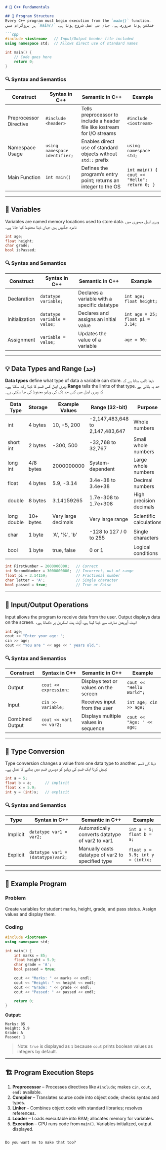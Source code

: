 ````markdown
# 🌟 C++ Fundamentals 

## 📌 Program Structure  
Every C++ program must begin execution from the `main()` function.  
ہر پروگرام میں `main()` فنکشن ہونا ضروری ہے، جہاں سے عمل شروع ہوتا ہے۔

```cpp
#include <iostream>   // Input/Output header file included
using namespace std;  // Allows direct use of standard names

int main() {
    // Code goes here
    return 0;
}
````

### 🔍 Syntax and Semantics

| Construct                | Syntax in C++                 | Semantic in C++                                                           | Example                                     |
| ------------------------ | ----------------------------- | ------------------------------------------------------------------------- | ------------------------------------------- |
| Preprocessor Directive | `#include <header>`           | Tells preprocessor to include a header file like iostream for I/O streams | `#include <iostream>`                       |
| Namespace Usage          | `using namespace identifier;` | Enables direct use of standard objects without `std::` prefix             | `using namespace std;`                      |
| Main Function            | `int main()`                  | Defines the program’s entry point; returns an integer to the OS           | `int main() { cout << "Hello"; return 0; }` |

---

## 🧠 Variables

Variables are named memory locations used to store data.
ویری ایبل میموری میں نامزد جگہیں ہیں جہاں ڈیٹا محفوظ کیا جاتا ہے۔

```cpp
int age;
float height;
char grade;
bool isPassed;
```

### 🔍 Syntax and Semantics

| Construct      | Syntax in C++                | Semantic in C++                              | Example                          |
| -------------- | ---------------------------- | -------------------------------------------- | -------------------------------- |
| Declaration    | `datatype variable;`         | Declares a variable with a specific datatype | `int age; float height;`         |
| Initialization | `datatype variable = value;` | Declares and assigns an initial value        | `int age = 25; float pi = 3.14;` |
| Assignment     | `variable = value;`          | Updates the value of a variable              | `age = 30;`                      |

---

## 💡 Data Types and Range (حد)

**Data types** define what type of data a variable can store.
ڈیٹا ٹائپ بتاتا ہے کہ ویری ایبل کس قسم کا ڈیٹا رکھ سکتا ہے۔
**Range** tells the limits of that type. حد یہ بتاتی ہے کہ ویری ایبل میں کس حد تک کی ویلیو محفوظ کی جا سکتی ہے۔

| Data Type   | Storage   | Example Values      | Range (32-bit)                  | Purpose                 | Example Code                 |
| ----------- | --------- | ------------------- | ------------------------------- | ----------------------- | ---------------------------- |
| int         | 4 bytes   | 10, -5, 200         | -2,147,483,648 to 2,147,483,647 | Whole numbers           | `int a = 100;`               |
| short int   | 2 bytes   | -300, 500           | -32,768 to 32,767               | Small whole numbers     | `short int s = 32000;`       |
| long int    | 4/8 bytes | 2000000000          | System-dependent                | Large whole numbers     | `long int l = 5000000000;`   |
| float       | 4 bytes   | 5.9, -3.14          | 3.4e-38 to 3.4e+38              | Decimal numbers         | `float f = 3.14;`            |
| double      | 8 bytes   | 3.14159265          | 1.7e-308 to 1.7e+308            | High precision decimals | `double d = 3.14159265;`     |
| long double | 10+ bytes | Very large decimals | Very large range                | Scientific calculations | `long double ld = 1.23e100;` |
| char        | 1 byte    | 'A', '%', 'b'       | -128 to 127 / 0 to 255          | Single characters       | `char grade = 'A';`          |
| bool        | 1 byte    | true, false         | 0 or 1                          | Logical conditions      | `bool isPassed = true;`      |

```cpp
int FirstNumber = 2000000000;   // Correct
int SecondNumber = 3000000000;  // Incorrect, out of range
float pi = 3.14159;             // Fractional number
char letter = 'A';              // Single character
bool passed = true;             // True or False
```

---

## 🎯 Input/Output Operations

Input allows the program to receive data from the user.
Output displays data on the screen.
انپٹ آپریشن صارف سے ڈیٹا لیتا ہے، آؤٹ پٹ اسکرین پر دکھاتا ہے۔

```cpp
int age;
cout << "Enter your age: ";
cin >> age;
cout << "You are " << age << " years old.";
```

### 🔍 Syntax and Semantics

| Construct       | Syntax in C++           | Semantic in C++                       | Example                   |
| --------------- | ----------------------- | ------------------------------------- | ------------------------- |
| Output          | `cout << expression;`   | Displays text or values on the screen | `cout << "Hello World";`  |
| Input           | `cin >> variable;`      | Receives input from the user          | `int age; cin >> age;`    |
| Combined Output | `cout << var1 << var2;` | Displays multiple values in sequence  | `cout << "Age: " << age;` |

---

## 🔄 Type Conversion

Type conversion changes a value from one data type to another.
ڈیٹا کی قسم تبدیل کرنا ایک قسم کی ویلیو کو دوسری قسم میں بدلنے کا عمل ہے۔

```cpp
int a = 5;
float b = a;      // implicit
float x = 5.9;
int y = (int)x;   // explicit
```

### 🔍 Syntax and Semantics

| Type     | Syntax in C++                     | Semantic in C++                                   | Example                          |
| -------- | --------------------------------- | ------------------------------------------------- | -------------------------------- |
| Implicit | `datatype var1 = var2;`           | Automatically converts datatype of var2 to var1   | `int a = 5; float b = a;`        |
| Explicit | `datatype var1 = (datatype)var2;` | Manually casts datatype of var2 to specified type | `float x = 5.9; int y = (int)x;` |

---

## 🧪 Example Program

### Problem

Create variables for student marks, height, grade, and pass status. Assign values and display them.

### Coding

```cpp
#include <iostream>
using namespace std;

int main() {
    int marks = 85;
    float height = 5.9;
    char grade = 'A';
    bool passed = true;

    cout << "Marks: " << marks << endl;
    cout << "Height: " << height << endl;
    cout << "Grade: " << grade << endl;
    cout << "Passed: " << passed << endl;

    return 0;
}
```

**Output**:

```
Marks: 85
Height: 5.9
Grade: A
Passed: 1
```

> Note: `true` is displayed as `1` because `cout` prints boolean values as integers by default.

---

## 🏗️ Program Execution Steps

1. **Preprocessor** – Processes directives like `#include`; makes `cin`, `cout`, `endl` available.
2. **Compiler** – Translates source code into object code; checks syntax and types.
3. **Linker** – Combines object code with standard libraries; resolves references.
4. **Loader** – Loads executable into RAM; allocates memory for variables.
5. **Execution** – CPU runs code from `main()`. Variables initialized, output displayed.

```

Do you want me to make that too?
```

